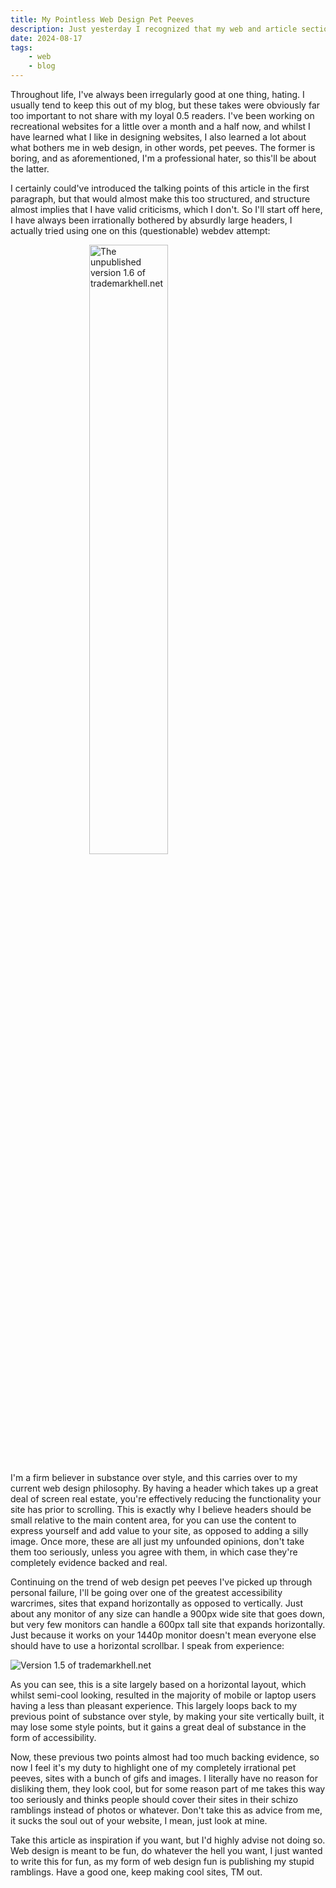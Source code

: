 ```yaml
---
title: My Pointless Web Design Pet Peeves
description: Just yesterday I recognized that my web and article sections were nearly identical, unfortunately, this will be keeping that trend going, as I'll be ranting about web design elements I dislike. This article is solely based on my opinions, and the evidence used is fringe at best. Deeply scientific stuff.
date: 2024-08-17
tags: 
    - web
    - blog
---
```


Throughout life, I've always been irregularly good at one thing, hating. I usually tend to keep this out of my blog, but these takes were obviously far too important to not share with my loyal 0.5 readers. I've been working on recreational websites for a little over a month and a half now, and whilst I have learned what I like in designing websites, I also learned a lot about what bothers me in web design, in other words, pet peeves. The former is boring, and as aforementioned, I'm a professional hater, so this'll be about the latter.

I certainly could've introduced the talking points of this article in the first paragraph, but that would almost make this too structured, and structure almost implies that I have valid criticisms, which I don't. So I'll start off here, I have always been irrationally bothered by absurdly large headers, I actually tried using one on this (questionable) webdev attempt:

<img src="/img/tm16.png" alt=" The unpublished version 1.6 of trademarkhell.net " height="50%" style="display: block; margin: 0 auto"/>

I'm a firm believer in substance over style, and this carries over to my current web design philosophy. By having a header which takes up a great deal of screen real estate, you're effectively reducing the functionality your site has prior to scrolling. This is exactly why I believe headers should be small relative to the main content area, for you can use the content to express yourself and add value to your site, as opposed to adding a silly image. Once more, these are all just my unfounded opinions, don't take them too seriously, unless you  agree with them, in which case they're completely evidence backed and real.

Continuing on the trend of web design pet peeves I've picked up through personal failure, I'll be going over one of the greatest accessibility warcrimes, sites that expand horizontally as opposed to vertically. Just about any monitor of any size can handle a 900px wide site that goes down, but very few monitors can handle a 600px tall site that expands horizontally. Just because it works on your 1440p monitor doesn't mean everyone else should have to use a horizontal scrollbar. I speak from experience: 

<img src="/img/tm152.png" alt="Version 1.5 of trademarkhell.net "  style="display: block; margin: 0 auto"/>

As you can see, this is a site largely based on a horizontal layout, which whilst semi-cool looking, resulted in the majority of mobile or laptop users having a less than pleasant experience. This largely loops back to my previous point of substance over style, by making your site vertically built, it may lose some style points, but it gains a great deal of substance in the form of accessibility.

Now, these previous two points almost had too much backing evidence, so now I feel it's my duty to highlight one of my completely irrational pet peeves, sites with a bunch of gifs and images. I literally have no reason for disliking them, they look cool, but for some reason part of me takes this way too seriously and thinks people should cover their sites in their schizo ramblings instead of photos or whatever. Don't take this as advice from me, it sucks the soul out of your website, I mean, just look at mine. 

Take this article as inspiration if you want, but I'd highly advise not doing so. Web design is meant to be fun, do whatever the hell you want, I just wanted to write this for fun, as my form of web design fun is publishing my stupid ramblings. Have a good one, keep making cool sites, TM out.